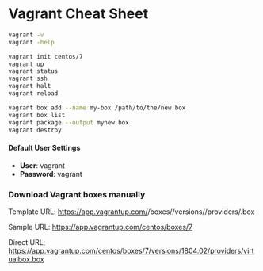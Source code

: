 # Vagrant Cheat Sheet

```sh
vagrant -v
vagrant -help
```

```sh
vagrant init centos/7
vagrant up
vagrant status 
vagrant ssh
vagrant halt
vagrant reload
```

```sh
vagrant box add --name my-box /path/to/the/new.box
vagrant box list
vagrant package --output mynew.box
vagrant destroy
```

#### Default User Settings

-  **User**: vagrant
- **Password**: vagrant

### Download Vagrant boxes manually

Template URL:
https://app.vagrantup.com/<organization name>/boxes/<box name>/versions/<version>/providers/<provider>.box

Sample URL:
https://app.vagrantup.com/centos/boxes/7

Direct URL;
https://app.vagrantup.com/centos/boxes/7/versions/1804.02/providers/virtualbox.box
